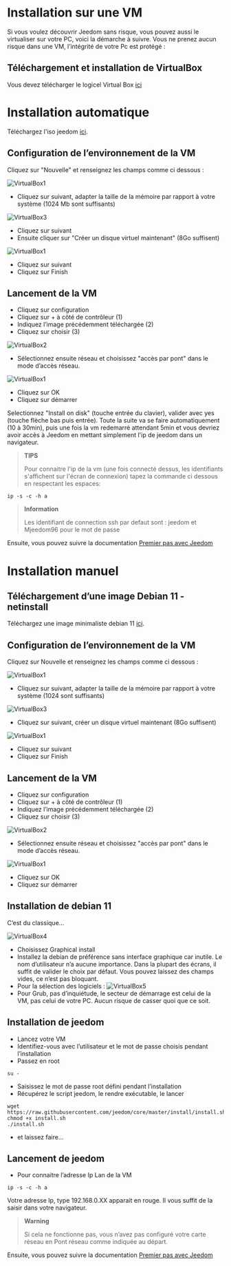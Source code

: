 # Installation sur une VM

Si vous voulez découvrir Jeedom sans risque, vous pouvez aussi le virtualiser sur votre PC, voici la démarche à suivre. Vous ne prenez aucun risque dans une VM, l’intégrité de votre Pc est protégé :

## Téléchargement et installation de VirtualBox

Vous devez télécharger le logicel Virtual Box [ici](https://www.virtualbox.org/wiki/Downloads)

# Installation automatique

Téléchargez l'iso jeedom [ici](https://images.jeedom.com/x86-64/).

## Configuration de l’environnement de la VM

Cliquez sur "Nouvelle" et renseignez les champs comme ci dessous :

![VirtualBox1](images/VM1.png)

-   Cliquez sur suivant, adapter la taille de la mémoire par rapport à votre système (1024 Mb sont suffisants)

![VirtualBox3](images/VM2.png)

-   Cliquez sur suivant
-   Ensuite cliquer sur "Créer un disque virtuel maintenant" (8Go suffisent)

![VirtualBox1](images/VM3.png)

-   Cliquez sur suivant
-   Cliquez sur Finish

## Lancement de la VM

-   Cliquez sur configuration
-   Cliquez sur + à côté de contrôleur (1)
-   Indiquez l’image précédemment téléchargée (2)
-   Cliquez sur choisir (3)

![VirtualBox2](images/VM5.png)


-   Sélectionnez ensuite réseau et choisissez "accès par pont" dans le mode d’accès réseau.
  
![VirtualBox1](images/VM6.png)

-   Cliquez sur OK
-   Cliquez sur démarrer

Selectionnez "Install on disk" (touche entrée du clavier), valider avec yes (touche flèche bas puis entrée). Toute la suite va se faire automatiquement (10 à 30min), puis une fois la vm redemarré attendant 5min et vous devriez avoir accès à Jeedom en mettant simplement l'ip de jeedom dans un navigateur.

>**TIPS**
>
>Pour connaitre l'ip de la vm (une fois connecté dessus, les identifiants s'affichent sur l'écran de connexion) tapez la commande ci dessous en respectant les espaces: 
````
ip -s -c -h a
````

> **Information**
>
> Les identifiant de connection ssh par defaut sont : jeedom et Mjeedom96 pour le mot de passe 

Ensuite, vous pouvez suivre la documentation [Premier pas avec Jeedom](../premiers-pas/index)

# Installation manuel

## Téléchargement d’une image Debian 11 - netinstall

Téléchargez une image minimaliste debian 11 [ici](https://cdimage.debian.org/cdimage/archive/11.11.0/amd64/iso-cd/debian-11.11.0-amd64-netinst.iso).

## Configuration de l’environnement de la VM

Cliquez sur Nouvelle et renseignez les champs comme ci dessous :

![VirtualBox1](images/VM1.png)

-   Cliquez sur suivant, adapter la taille de la mémoire par rapport à votre système (1024 sont suffisants)

![VirtualBox3](images/VM2.png)

-   Cliquez sur suivant, créer un disque virtuel maintenant (8Go suffisent)

![VirtualBox1](images/VM3.png)

-   Cliquez sur suivant
-   Cliquez sur Finish

## Lancement de la VM

-   Cliquez sur configuration
-   Cliquez sur + à côté de contrôleur (1)
-   Indiquez l’image précédemment téléchargée (2)
-   Cliquez sur choisir (3)

![VirtualBox2](images/VM5.png)


-   Sélectionnez ensuite réseau et choisissez "accès par pont" dans le mode d’accès réseau.
  
![VirtualBox1](images/VM6.png)

-   Cliquez sur OK
-   Cliquez sur démarrer

## Installation de debian 11

C’est du classique…​

![VirtualBox4](images/VirtualBox4.PNG)

-   Choisissez Graphical install
-   Installez la debian de préférence sans interface graphique car inutile. Le nom d’utilisateur n’a aucune importance. Dans la plupart des écrans, il suffit de valider le choix par défaut. Vous pouvez laissez des champs vides, ce n’est pas bloquant.
-   Pour la sélection des logiciels :
![VirtualBox5](images/VirtualBox5.PNG)
-   Pour Grub, pas d’inquiétude, le secteur de démarrage est celui de la VM, pas celui de votre PC. Aucun risque de casser quoi que ce soit.

## Installation de jeedom

-   Lancez votre VM
-   Identifiez-vous avec l’utilisateur et le mot de passe choisis pendant l’installation
-   Passez en root

``su -``

-   Saisissez le mot de passe root défini pendant l’installation
-   Récupérez le script jeedom, le rendre exécutable, le lancer

````
wget https://raw.githubusercontent.com/jeedom/core/master/install/install.sh
chmod +x install.sh
./install.sh
````

-   et laissez faire…​

## Lancement de jeedom

-   Pour connaitre l’adresse Ip Lan de la VM

````
ip -s -c -h a
````

Votre adresse Ip, type 192.168.0.XX apparait en rouge. Il vous suffit de la saisir dans votre navigateur.

> **Warning**
>
> Si cela ne fonctionne pas, vous n’avez pas configuré votre carte réseau en Pont réseau comme indiquée au départ.

Ensuite, vous pouvez suivre la documentation [Premier pas avec Jeedom](../premiers-pas/index)
